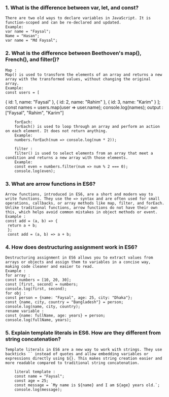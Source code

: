 ### 1. What is the difference between var, let, and const?

    There are two old ways to declare variables in JavaScript. It is function-scoped and can be re-declared and updated.
    Example:
    var name = "Faysal";
    Name = "Hasan";
    var name = "Md Faysal";

### 2. What is the difference between Beethoven's map(), French(), and filter()?

    Map :
    Map() is used to transform the elements of an array and returns a new array with the transformed values, without changing the original array.
    Example:
    const users = [

{ id: 1, name: "Faysal" },
{ id: 2, name: "Rahim" },
{ id: 3, name: "Karim" }
];
const names = users.map(user => user.name);
console.log(names);
output :
["Faysal", "Rahim", "Karim"]

        forEach:
        forEach() is used to loop through an array and perform an action on each element. It does not return anything.
        Example:
        numbers.forEach(num => console.log(num * 2));

        filter :
        filter() is used to select elements from an array that meet a condition and returns a new array with those elements.
        Example:
        const even = numbers.filter(num => num % 2 === 0);
        console.log(even);

### 3. What are arrow functions in ES6?

    Arrow functions, introduced in ES6, are a short and modern way to write functions. They use the => syntax and are often used for small operations, callbacks, or array methods like map, filter, and forEach. Unlike traditional functions, arrow functions do not have their own this, which helps avoid common mistakes in object methods or event.
    Example :
    const add = (a, b) => {
     return a + b;
     };
     const add = (a, b) => a + b;

### 4. How does destructuring assignment work in ES6?

    Destructuring assignment in ES6 allows you to extract values from arrays or objects and assign them to variables in a concise way, making code cleaner and easier to read.
    Example :
    for array :
    const numbers = [10, 20, 30];
    const [first, second] = numbers;
    console.log(first, second);
    for obj :
    const person = {name: "Faysal", age: 25, city: "Dhaka"};
    const {name, city, country = "Bangladesh"} = person;
    console.log(name, city, country);
    rename variable :
    const {name: fullName, age: years} = person;
    console.log(fullName, years);

### 5. Explain template literals in ES6. How are they different from string concatenation?

    Template literals in ES6 are a new way to work with strings. They use backticks `` instead of quotes and allow embedding variables or expressions directly using ${}. This makes string creation easier and more readable compared to traditional string concatenation.

        literal template :
        const name = "Faysal";
        const age = 25;
        const message = `My name is ${name} and I am ${age} years old.`;
        console.log(message);
